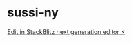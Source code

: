 # sussi-ny

[Edit in StackBlitz next generation editor ⚡️](https://stackblitz.com/~/github.com/sjerendev/sussi-ny)
